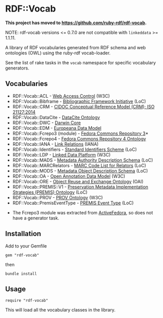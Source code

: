 RDF::Vocab
==========

**This project has moved to https://github.com/ruby-rdf/rdf-vocab.**

NOTE: rdf-vocab versions <= 0.7.0 are not compatible with `linkeddata` >= 1.1.11.

A library of RDF vocabularies generated from RDF schema and web ontologies (OWL) using the ruby-rdf vocab-loader.

See the list of rake tasks in the `vocab` namespace for specific vocabulary generators.

## Vocabularies

- RDF::Vocab::ACL - [Web Access Control](http://www.w3.org/wiki/WebAccessControl) (W3C)
- RDF::Vocab::Bibframe - [Bibliographic Framework Initiative](http://bibframe.org/vocab/) (LoC)
- RDF::Vocab::CRM - [CIDOC Conceptual Reference Model (CRM); ISO 21127:2014](http://www.cidoc-crm.org/official_release_cidoc.html)
- RDF::Vocab::DataCite - [DataCite Ontology](http://purl.org/spar/datacite/)
- RDF::Vocab::DWC - [Darwin Core](http://rs.tdwg.org/dwc/terms/)
- RDF::Vocab::EDM - [Europeana Data Model](http://labs.europeana.eu/api/linked-open-data/data-structure/)
- RDF::Vocab::Fcrepo3 (module) - [Fedora Commons Repository 3](https://github.com/fcrepo3)*
- RDF::Vocab::Fcrepo4 - [Fedora Commons Repository 4 Ontology](http://fedora.info/definitions/v4/repository)
- RDF::Vocab::IANA - [Link Relations](http://www.iana.org/assignments/link-relations/link-relations.xhtml) (IANA)
- RDF::Vocab::Identifiers - [Standard Identifiers Scheme](http://id.loc.gov/vocabulary/identifiers.html) (LoC)
- RDF::Vocab::LDP - [Linked Data Platform](http://www.w3.org/TR/ldp/) (W3C)
- RDF::Vocab::MADS - [Metadata Authority Description Schema](http://www.loc.gov/standards/mads/) (LoC) 
- RDF::Vocab::MARCRelators - [MARC Code List for Relators](http://id.loc.gov/vocabulary/relators.html) (LoC)
- RDF::Vocab::MODS - [Metadata Object Description Schema](http://www.loc.gov/standards/mods/) (LoC)
- RDF::Vocab::OA - [Open Annotation Data Model](http://www.w3.org/ns/oa) (W3C)
- RDF::Vocab::ORE - [Object Reuse and Exchange Ontology](http://www.openarchives.org/ore/1.0/rdfxml) (OAI)
- RDF::Vocab::PREMIS::V1 - [Preservation Metadata Implementation Strategies (PREMIS) Ontology](http://id.loc.gov/ontologies/premis.html) (LoC)
- RDF::Vocab::PROV - [PROV Ontology](http://www.w3.org/TR/prov-o/) (W3C)
- RDF::Vocab::PremisEventType - [PREMIS Event Type](http://id.loc.gov/vocabulary/preservation/eventType.html) (LoC)

* The Fcrepo3 module was extracted from [ActiveFedora](https://github.com/projecthydra/active_fedora), so does not have a generator task.

## Installation

Add to your Gemfile

    gem "rdf-vocab"

then

    bundle install
    
## Usage

    require "rdf-vocab"
    
This will load all the vocabulary classes in the library.
